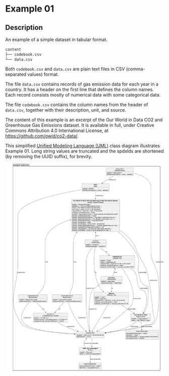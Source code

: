 # Example 01

## Description

An example of a simple dataset in tabular format.

```text
content
├── codebook.csv
└── data.csv
```

Both `codebook.csv` and `data.csv` are plain text files in CSV (comma-separated
values) format.

The file `data.csv` contains records of gas emission data for each year in a
country. It has a header on the first line that defines the column names.
Each record consists mostly of numerical data with some categorical data.

The file `codebook.csv` contains the column names from the header of
`data.csv`, together with their description, unit, and source.

The content of this example is an excerpt of the Our World in Data CO2 and
Greenhouse Gas Emissions dataset. It is available in full, under Creative
Commons Attribution 4.0 International License, at
<https://github.com/owid/co2-data/>.

This simplified
[Unified Modeling Language (UML)](https://en.wikipedia.org/wiki/Unified_Modeling_Language)
class diagram illustrates Example 01.  Long string values are truncated and the
spdxIds are shortened (by removing the UUID suffix), for brevity.

[![A diagram of a bill of materials of Dataset Example 01](./spdx3.0/example01.png "A diagram of a bill of materials of Dataset Example 01")](./spdx3.0/example01.png)
